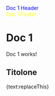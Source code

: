 <style>
    @page {
        @top-center {
            content: element(header)
        }

        @bottom-center {
            content: element(footer);
        }
    }

    .header {
        position: running(header);
    }

    .footer {
        position: running(footer);
    }

    .yellow-bg {
        color: yellow;
    }

    .blue-bg {
        color: blue;
    }
</style>

<div class="header blue-bg">Doc 1 Header</div>
<div class="footer yellow-bg">Doc 1 Footer</div>

# Doc 1

Doc 1 works!

## Titolone

{text:replaceThis}